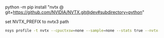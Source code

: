 python -m pip install "nvtx @ git+https://github.com/NVIDIA/NVTX.git@dev#subdirectory=python"

set NVTX_PREFIX to nvtx3 path

```bash
nsys profile -t nvtx --cpuctxsw=none --sample=none --stats true --nvtx-domain-include=evolvepy C:\Python38\python.exe nvtx_test.py
```

